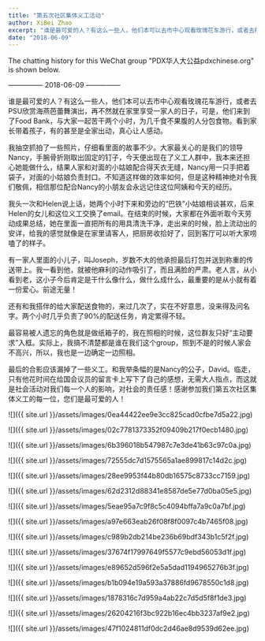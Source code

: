 ```yaml
---
title: "第五次社区集体义工活动"
author: XiBei Zhao
excerpt: "谁是最可爱的人？有这么一些人，他们本可以去市中心观看玫瑰花车游行，或者去PSU欣赏海燕芭蕾舞演出，再不然就在家里享受一家人的日子，可是，他们来到了Food Bank，与大家一起苦干两个小时，为几千食不果腹的人分包食物。看到家长带着孩子，有的甚至是全家出动，真心让人感动。"
date: "2018-06-09"
---
```


The chatting history for this WeChat group "PDX华人大公益pdxchinese.org" is shown below.

—————  2018-06-09  —————

谁是最可爱的人？有这么一些人，他们本可以去市中心观看玫瑰花车游行，或者去PSU欣赏海燕芭蕾舞演出，再不然就在家里享受一家人的日子，可是，他们来到了Food Bank，与大家一起苦干两个小时，为几千食不果腹的人分包食物。看到家长带着孩子，有的甚至是全家出动，真心让人感动。

我抽空抓拍了一些照片，仔细看里面的故事不少。大家最关心的是我们的领导Nancy，手腕骨折刚取出固定的钉子，今天便出现在了义工人群中，我本来还担心她能做什么，结果人家和对面的小姑娘配合得天衣无缝，Nancy用一只手把着袋子，对面的小姑娘负责封口。不知道这样做的效率如何，但是这种精神绝对令我们敬佩，相信那位配合Nancy的小朋友会永远记住这位阿姨和今天的经历。

我头一次和Helen说上话，她两个小时下来和旁边的“巴铁”小姑娘相谈甚欢，后来Helen的女儿和这位义工交换了email。在结束的时候，大家都在外面听取今天劳动成果总结，她在里面一直把所有的用具清洗干净，走出来的时候，脸上流动出的安详，给我的感觉就像是在家里请客人，把厨房收拾好了，回到客厅可以听大家唠嗑了的样子。

有一家人里面的小儿子，叫Joseph，岁数不大的他承担最后打包并送到称重的传送带上。我一看到他，就被他麻利的动作吸引了，而且满脸的严肃。老人言，从小看到老，这小子今后肯定是干什么像什么，做什么成什么，最重要的是从小就有着一份爱心。前途无量！

还有和我搭伴的给大家配送食物的，来过几次了，实在不好意思，没来得及问名字。两个小时几乎负责了90%的配送任务，肯定累得不轻。

最容易被人遗忘的角色就是做纸箱子的，我在照相的时候，这位群友只好“主动要求”入框。实际上，我搞不清楚都是谁在我们这个group，照到不是的时候人家会不高兴，所以，我也是一边确定一边照相。

最后的合影应该漏掉了一些义工。和我举条幅的是Nancy的公子，David。临走，只有他花时间在给国会议员的留言卡上写下了自己的感想，无需大人指点，而这就是社会活动对我们每一个人的影响，对社会的责任感！感谢参加我们第五次社区集体义工的每一位，您们是最可爱的人！

![]({{ site.url }}/assets/images/0ea44422ee9e3cc825cad0cfbe7d5a22.jpg)

![]({{ site.url }}/assets/images/02c7781373352f09409b217f0ecb1480.jpg)

![]({{ site.url }}/assets/images/6b396018b547987c7e3de41b63c97c0a.jpg)

![]({{ site.url }}/assets/images/72555dc7d1575565a1ae899817c14d2c.jpg)

![]({{ site.url }}/assets/images/28ee9953f44b80db16575c8733cc7159.jpg)

![]({{ site.url }}/assets/images/62d2312d88341e8587de5e77d0ba05e5.jpg)

![]({{ site.url }}/assets/images/5eae95a7c9f8c5c4094bffa7a9c0a7bf.jpg)

![]({{ site.url }}/assets/images/a97e663eab26f08f8f0097c4b7465f08.jpg)

![]({{ site.url }}/assets/images/c989b2db214be236b69bdf343b1c5f2f.jpg)

![]({{ site.url }}/assets/images/37674f17997649f5577c9ebd56053d1f.jpg)

![]({{ site.url }}/assets/images/e89652d596f2e5a5dad1194965276b3f.jpg)

![]({{ site.url }}/assets/images/b1b094e19a593a37886fd9678550c1d8.jpg)

![]({{ site.url }}/assets/images/1878316c7d959a4ab22c7d5d5f8f1de3.jpg)

![]({{ site.url }}/assets/images/26204216f3bc922b16ec4bb3237af9e2.jpg)

![]({{ site.url }}/assets/images/47f1024811df0dc2d46ae8d9539d62ee.jpg)
